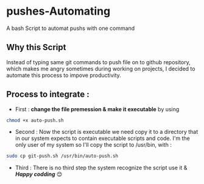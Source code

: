 # pushes-Automating 
A bash Script to automat pushs with one command

## Why this Script

Instead of typing same git commands to push file on to github repository, which makes me angry sometimes during working on projects, I decided to automate this process to impove productivity.

## Process to integrate :

* First : **change the file premession & make it executable** by using 
```sh
chmod +x auto-push.sh
```
* Second :  Now the script is executable we need copy it to a directory that in our system expects to contain executable scripts and code. I'm the only user of my system so I'll copy the script to /usr/bin, with : 
```sh
sudo cp git-push.sh /usr/bin/auto-push.sh
```

* Third : There is no third step the system recognize the script use it & ***Happy codding*** 😊 




